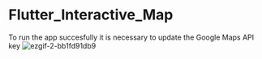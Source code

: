 # Flutter_Interactive_Map
To run the app succesfully it is necessary to update the Google Maps API key
![ezgif-2-bb1fd91db9](https://user-images.githubusercontent.com/92672883/194935308-9d82b0a4-c7b0-4ecf-8fbe-8eb3a2c36f67.gif)
